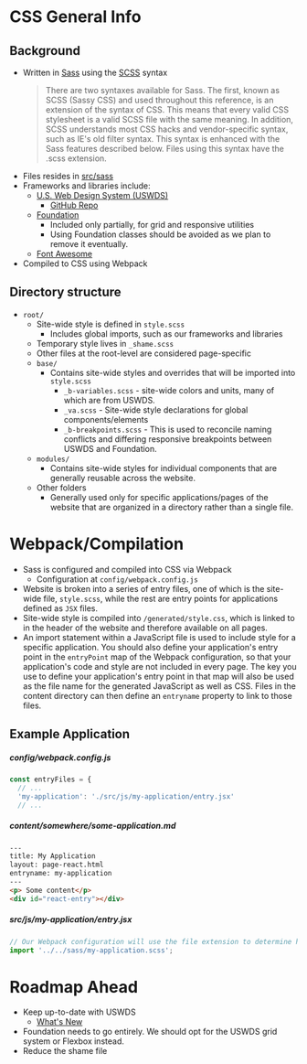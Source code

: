 # CSS General Info

## Background
- Written in [Sass](http://sass-lang.com/) using the [SCSS](http://sass-lang.com/documentation/file.SASS_REFERENCE.html) syntax
    > There are two syntaxes available for Sass. The first, known as SCSS (Sassy CSS) and used throughout this reference, is an extension of the syntax of CSS. This means that every valid CSS stylesheet is a valid SCSS file with the same meaning. In addition, SCSS understands most CSS hacks and vendor-specific syntax, such as IE's old filter syntax. This syntax is enhanced with the Sass features described below. Files using this syntax have the .scss extension.
- Files resides in [src/sass](https://github.com/department-of-veterans-affairs/vets-website/tree/master/src/sass)
- Frameworks and libraries include:
  - [U.S. Web Design System (USWDS)](https://designsystem.digital.gov/)
    - [GitHub Repo](https://github.com/uswds/uswds)
  - [Foundation](https://foundation.zurb.com/sites/docs/v/5.5.3/)
    - Included only partially, for grid and responsive utilities
    - Using Foundation classes should be avoided as we plan to remove it eventually.
  - [Font Awesome](http://fontawesome.io/)
- Compiled to CSS using Webpack


## Directory structure
- `root/`
  - Site-wide style is defined in `style.scss`
    - Includes global imports, such as our frameworks and libraries
  - Temporary style lives in `_shame.scss`
  - Other files at the root-level are considered page-specific
  - `base/`
    - Contains site-wide styles and overrides that will be imported into `style.scss`
      - `_b-variables.scss` - site-wide colors and units, many of which are from USWDS.
      - `_va.scss` - Site-wide style declarations for global components/elements
      - `_b-breakpoints.scss` - This is used to reconcile naming conflicts and differing responsive breakpoints between USWDS and Foundation.
  - `modules/`
    - Contains site-wide styles for individual components that are generally reusable across the website.
  - Other folders
    - Generally used only for specific applications/pages of the website that are organized in a directory rather than a single file.

# Webpack/Compilation
- Sass is configured and compiled into CSS via Webpack
  - Configuration at `config/webpack.config.js`
- Website is broken into a series of entry files, one of which is the site-wide file, `style.scss`, while the rest are entry points for applications defined as `JSX` files.
- Site-wide style is compiled into `/generated/style.css`, which is linked to in the header of the website and therefore available on all pages.
- An import statement within a JavaScript file is used to include style for a specific application. You should also define your application's entry point in the `entryPoint` map of the Webpack configuration, so that your application's code and style are not included in every page. The key you use to define your application's entry point in that map will also be used as the file name for the generated JavaScript as well as CSS. Files in the content directory can then define an `entryname` property to link to those files.

## Example Application

##### config/webpack.config.js
```js
const entryFiles = {
  // ...
  'my-application': './src/js/my-application/entry.jsx'
  // ...
```

##### content/somewhere/some-application.md
```html
---
title: My Application
layout: page-react.html
entryname: my-application
---
<p> Some content</p>
<div id="react-entry"></div>
```

##### src/js/my-application/entry.jsx
```js
// Our Webpack configuration will use the file extension to determine how to handle that import, which in our case is to compile it into a CSS file.
import '../../sass/my-application.scss';
```
# Roadmap Ahead
- Keep up-to-date with USWDS
  - [What's New](https://designsystem.digital.gov/whats-new/)
- Foundation needs to go entirely. We should opt for the USWDS grid system or Flexbox instead.
- Reduce the shame file

